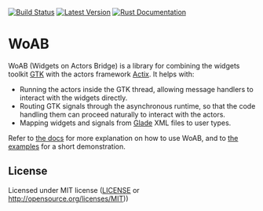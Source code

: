 [![Build Status](https://github.com/idanarye/woab/workflows/WoAB-CI/badge.svg)](https://github.com/idanarye/woab/actions)
[![Latest Version](https://img.shields.io/crates/v/woab.svg)](https://crates.io/crates/woab)
[![Rust Documentation](https://img.shields.io/badge/api-rustdoc-blue.svg)](https://idanarye.github.io/woab/)

# WoAB

WoAB (Widgets on Actors Bridge) is a library for combining the widgets toolkit [GTK](https://gtk-rs.org/) with the actors framework [Actix](https://actix.rs/). It helps with:

* Running the actors inside the GTK thread, allowing message handlers to interact with the widgets directly.
* Routing GTK signals through the asynchronous runtime, so that the code handling them can proceed naturally to interact with the actors.
* Mapping widgets and signals from [Glade](https://glade.gnome.org/) XML files to user types.

Refer to [the docs](https://idanarye.github.io/woab/) for more explanation on how to use WoAB, and to [the examples](https://github.com/idanarye/woab/tree/master/woab/examples) for a short demonstration.

## License

Licensed under MIT license ([LICENSE](LICENSE) or http://opensource.org/licenses/MIT))
